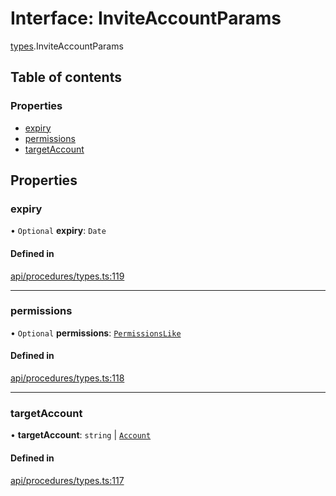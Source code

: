 # Interface: InviteAccountParams

[types](../wiki/types).InviteAccountParams

## Table of contents

### Properties

- [expiry](../wiki/types.InviteAccountParams#expiry)
- [permissions](../wiki/types.InviteAccountParams#permissions)
- [targetAccount](../wiki/types.InviteAccountParams#targetaccount)

## Properties

### expiry

• `Optional` **expiry**: `Date`

#### Defined in

[api/procedures/types.ts:119](https://github.com/PolymathNetwork/polymesh-sdk/blob/c6fe1be3/src/api/procedures/types.ts#L119)

___

### permissions

• `Optional` **permissions**: [`PermissionsLike`](../wiki/types#permissionslike)

#### Defined in

[api/procedures/types.ts:118](https://github.com/PolymathNetwork/polymesh-sdk/blob/c6fe1be3/src/api/procedures/types.ts#L118)

___

### targetAccount

• **targetAccount**: `string` \| [`Account`](../wiki/api.entities.Account.Account)

#### Defined in

[api/procedures/types.ts:117](https://github.com/PolymathNetwork/polymesh-sdk/blob/c6fe1be3/src/api/procedures/types.ts#L117)
